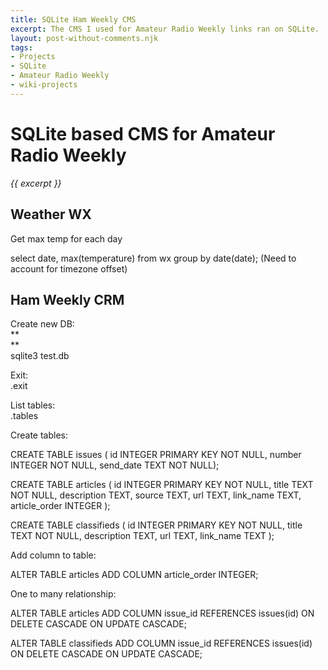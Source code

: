 ```yaml
---
title: SQLite Ham Weekly CMS
excerpt: The CMS I used for Amateur Radio Weekly links ran on SQLite.
layout: post-without-comments.njk
tags:
- Projects
- SQLite
- Amateur Radio Weekly
- wiki-projects
---
```

# SQLite based CMS for Amateur Radio Weekly

*{{ excerpt }}*

## Weather WX

Get max temp for each day

select date, max(temperature) from wx group by date(date); (Need to account for timezone offset)

## Ham Weekly CRM

Create new DB:   
**   
**   
sqlite3 test.db

Exit:   
.exit

List tables:   
.tables

Create tables:

CREATE TABLE issues ( id INTEGER PRIMARY KEY NOT NULL, number INTEGER NOT NULL, send_date TEXT NOT NULL);

CREATE TABLE articles ( id INTEGER PRIMARY KEY NOT NULL, title TEXT NOT NULL, description TEXT, source TEXT, url TEXT, link_name TEXT, article_order INTEGER );

CREATE TABLE classifieds ( id INTEGER PRIMARY KEY NOT NULL, title TEXT NOT NULL, description TEXT, url TEXT, link_name TEXT );

Add column to table:

ALTER TABLE articles ADD COLUMN article_order INTEGER;

One to many relationship:

ALTER TABLE articles ADD COLUMN issue_id REFERENCES issues(id) ON DELETE CASCADE ON UPDATE CASCADE;

ALTER TABLE classifieds ADD COLUMN issue_id REFERENCES issues(id) ON DELETE CASCADE ON UPDATE CASCADE;